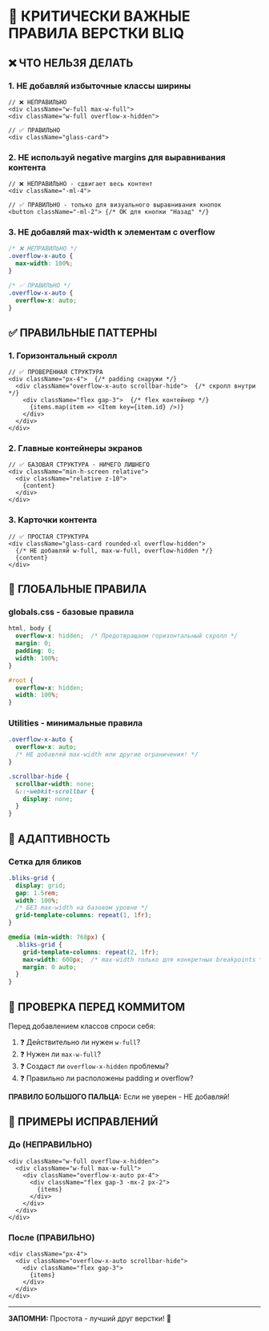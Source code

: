 # 🎯 КРИТИЧЕСКИ ВАЖНЫЕ ПРАВИЛА ВЕРСТКИ BLIQ

## ❌ ЧТО НЕЛЬЗЯ ДЕЛАТЬ

### 1. НЕ добавляй избыточные классы ширины
```tsx
// ❌ НЕПРАВИЛЬНО
<div className="w-full max-w-full">
<div className="w-full overflow-x-hidden">

// ✅ ПРАВИЛЬНО  
<div className="glass-card">
```

### 2. НЕ используй negative margins для выравнивания контента
```tsx
// ❌ НЕПРАВИЛЬНО - сдвигает весь контент
<div className="-ml-4">

// ✅ ПРАВИЛЬНО - только для визуального выравнивания кнопок
<button className="-ml-2"> {/* OK для кнопки "Назад" */}
```

### 3. НЕ добавляй max-width к элементам с overflow
```css
/* ❌ НЕПРАВИЛЬНО */
.overflow-x-auto {
  max-width: 100%;
}

/* ✅ ПРАВИЛЬНО */
.overflow-x-auto {
  overflow-x: auto;
}
```

## ✅ ПРАВИЛЬНЫЕ ПАТТЕРНЫ

### 1. Горизонтальный скролл
```tsx
// ✅ ПРОВЕРЕННАЯ СТРУКТУРА
<div className="px-4">  {/* padding снаружи */}
  <div className="overflow-x-auto scrollbar-hide">  {/* скролл внутри */}
    <div className="flex gap-3">  {/* flex контейнер */}
      {items.map(item => <Item key={item.id} />)}
    </div>
  </div>
</div>
```

### 2. Главные контейнеры экранов
```tsx
// ✅ БАЗОВАЯ СТРУКТУРА - НИЧЕГО ЛИШНЕГО
<div className="min-h-screen relative">
  <div className="relative z-10">
    {content}
  </div>
</div>
```

### 3. Карточки контента
```tsx
// ✅ ПРОСТАЯ СТРУКТУРА
<div className="glass-card rounded-xl overflow-hidden">
  {/* НЕ добавляй w-full, max-w-full, overflow-hidden */}
  {content}
</div>
```

## 🔧 ГЛОБАЛЬНЫЕ ПРАВИЛА

### globals.css - базовые правила
```css
html, body {
  overflow-x: hidden;  /* Предотвращаем горизонтальный скролл */
  margin: 0;
  padding: 0;
  width: 100%;
}

#root {
  overflow-x: hidden;
  width: 100%;
}
```

### Utilities - минимальные правила
```css
.overflow-x-auto {
  overflow-x: auto;
  /* НЕ добавляй max-width или другие ограничения! */
}

.scrollbar-hide {
  scrollbar-width: none;
  &::-webkit-scrollbar {
    display: none;
  }
}
```

## 🎨 АДАПТИВНОСТЬ

### Сетка для бликов
```css
.bliks-grid {
  display: grid;
  gap: 1.5rem;
  width: 100%;
  /* БЕЗ max-width на базовом уровне */
  grid-template-columns: repeat(1, 1fr);
}

@media (min-width: 768px) {
  .bliks-grid {
    grid-template-columns: repeat(2, 1fr);
    max-width: 600px;  /* max-width только для конкретных breakpoints */
    margin: 0 auto;
  }
}
```

## 🚨 ПРОВЕРКА ПЕРЕД КОММИТОМ

Перед добавлением классов спроси себя:
1. ❓ Действительно ли нужен `w-full`?  
2. ❓ Нужен ли `max-w-full`?
3. ❓ Создаст ли `overflow-x-hidden` проблемы?
4. ❓ Правильно ли расположены padding и overflow?

**ПРАВИЛО БОЛЬШОГО ПАЛЬЦА:** Если не уверен - НЕ добавляй!

## 📝 ПРИМЕРЫ ИСПРАВЛЕНИЙ

### До (НЕПРАВИЛЬНО)
```tsx
<div className="w-full overflow-x-hidden">
  <div className="w-full max-w-full">
    <div className="overflow-x-auto px-4">
      <div className="flex gap-3 -mx-2 px-2">
        {items}
      </div>
    </div>
  </div>
</div>
```

### После (ПРАВИЛЬНО)
```tsx
<div className="px-4">
  <div className="overflow-x-auto scrollbar-hide">
    <div className="flex gap-3">
      {items}
    </div>
  </div>
</div>
```

---

**ЗАПОМНИ:** Простота - лучший друг верстки! 🎯
